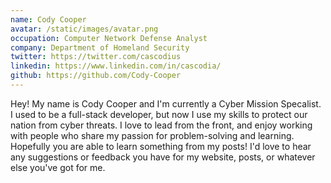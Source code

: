 ```yaml
---
name: Cody Cooper
avatar: /static/images/avatar.png
occupation: Computer Network Defense Analyst
company: Department of Homeland Security
twitter: https://twitter.com/cascodius
linkedin: https://www.linkedin.com/in/cascodia/
github: https://github.com/Cody-Cooper
---
```


Hey! My name is Cody Cooper and I'm currently a Cyber Mission Specalist. I used to be a full-stack developer, but now I use my skills to protect our nation from cyber threats. I love to lead from the front, and enjoy working with people who share my passion for problem-solving and learning. Hopefully you are able to learn something from my posts! I'd love to hear any suggestions or feedback you have for my website, posts, or whatever else you've got for me.
